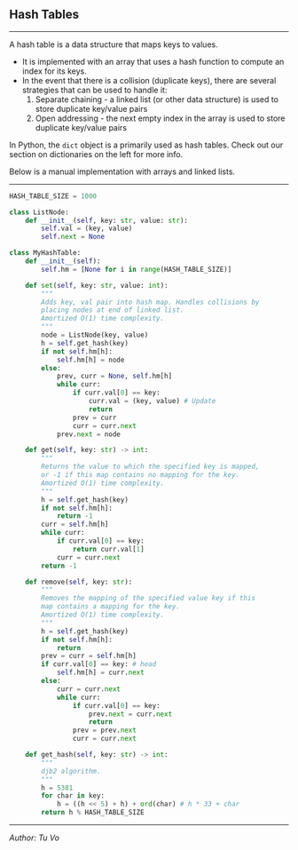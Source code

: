 ## Hash Tables

---

A hash table is a data structure that maps keys to values.

- It is implemented with an array that uses a hash function to compute an index for its keys.
- In the event that there is a collision (duplicate keys), there are several strategies that can be used to handle it:
  1. Separate chaining - a linked list (or other data structure) is used to store duplicate key/value pairs
  2. Open addressing - the next empty index in the array is used to store duplicate key/value pairs

In Python, the `dict` object is a primarily used as hash tables. Check out our section on dictionaries on the left for more info.

Below is a manual implementation with arrays and linked lists.

---

```python
HASH_TABLE_SIZE = 1000

class ListNode:
    def __init__(self, key: str, value: str):
        self.val = (key, value)
        self.next = None

class MyHashTable:
    def __init__(self):
        self.hm = [None for i in range(HASH_TABLE_SIZE)]

    def set(self, key: str, value: int):
        """
        Adds key, val pair into hash map. Handles collisions by
        placing nodes at end of linked list.
        Amortized O(1) time complexity.
        """
        node = ListNode(key, value)
        h = self.get_hash(key)
        if not self.hm[h]:
            self.hm[h] = node
        else:
            prev, curr = None, self.hm[h]
            while curr:
                if curr.val[0] == key:
                    curr.val = (key, value) # Update
                    return
                prev = curr
                curr = curr.next
            prev.next = node

    def get(self, key: str) -> int:
        """
        Returns the value to which the specified key is mapped,
        or -1 if this map contains no mapping for the key.
        Amortized O(1) time complexity.
        """
        h = self.get_hash(key)
        if not self.hm[h]:
            return -1
        curr = self.hm[h]
        while curr:
            if curr.val[0] == key:
                return curr.val[1]
            curr = curr.next
        return -1

    def remove(self, key: str):
        """
        Removes the mapping of the specified value key if this
        map contains a mapping for the key.
        Amortized O(1) time complexity.
        """
        h = self.get_hash(key)
        if not self.hm[h]:
            return
        prev = curr = self.hm[h]
        if curr.val[0] == key: # head
            self.hm[h] = curr.next
        else:
            curr = curr.next
            while curr:
                if curr.val[0] == key:
                    prev.next = curr.next
                    return
                prev = prev.next
                curr = curr.next

    def get_hash(self, key: str) -> int:
        """
        djb2 algorithm.
        """
        h = 5381
        for char in key:
            h = ((h << 5) + h) + ord(char) # h * 33 + char
        return h % HASH_TABLE_SIZE
```

---

_Author: Tu Vo_
